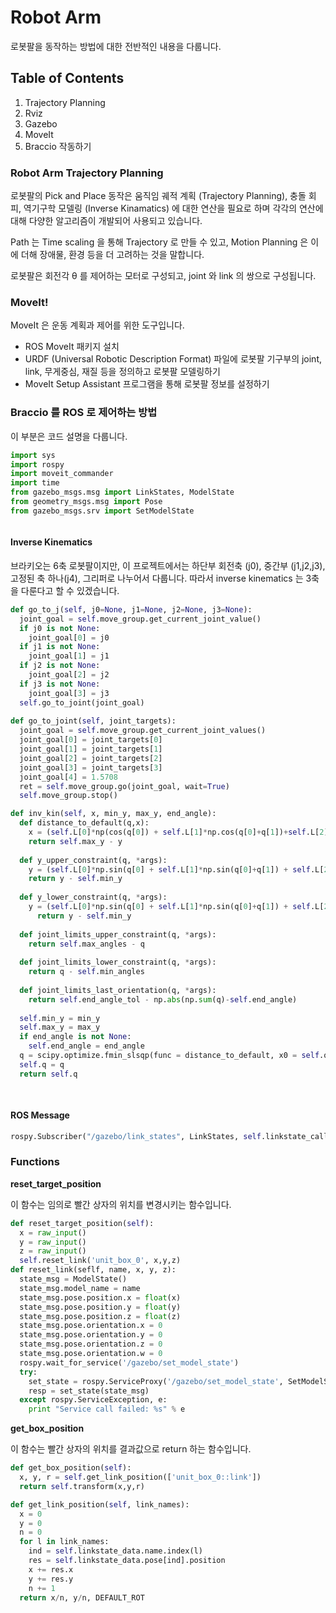 # Robot Arm 

로봇팔을 동작하는 방법에 대한 전반적인 내용을 다룹니다. 

## Table of Contents

1. Trajectory Planning
2. Rviz
3. Gazebo
4. MoveIt
5. Braccio 작동하기 


### Robot Arm Trajectory Planning

로봇팔의 Pick and Place 동작은 움직임 궤적 계획 (Trajectory Planning), 충돌 회피, 역기구학 모델링 (Inverse Kinamatics) 에 대한 연산을 필요로 하며 각각의 연산에 대해 다양한 알고리즘이 개발되어 사용되고 있습니다. 

Path 는 Time scaling 을 통해 Trajectory 로 만들 수 있고, Motion Planning 은 이에 더해 장애물, 환경 등을 더 고려하는 것을 말합니다. 

로봇팔은 회전각 θ 를 제어하는 모터로 구성되고, joint 와 link 의 쌍으로 구성됩니다. 


### MoveIt!

MoveIt 은 운동 계획과 제어를 위한 도구입니다. 

+ ROS MoveIt 패키지 설치
+ URDF (Universal Robotic Description Format) 파일에 로봇팔 기구부의 joint, link, 무게중심, 재질 등을 정의하고 로봇팔 모델링하기 
+ MoveIt Setup Assistant 프로그램을 통해 로봇팔 정보를 설정하기 

### Braccio 를 ROS 로 제어하는 방법

이 부분은 코드 설명을 다룹니다. 

```python 
import sys
import rospy
import moveit_commander
import time
from gazebo_msgs.msg import LinkStates, ModelState
from geometry_msgs.msg import Pose
from gazebo_msgs.srv import SetModelState
```

```python

```


#### Inverse Kinematics

브라키오는 6축 로봇팔이지만, 이 프로젝트에서는 하단부 회전축 (j0), 중간부 (j1,j2,j3), 고정된 축 하나(j4), 그리퍼로 나누어서 다룹니다. 따라서 inverse kinematics 는 3축을 다룬다고 할 수 있겠습니다. 

```python
def go_to_j(self, j0=None, j1=None, j2=None, j3=None):
  joint_goal = self.move_group.get_current_joint_value()
  if j0 is not None:
    joint_goal[0] = j0
  if j1 is not None:
    joint_goal[1] = j1
  if j2 is not None:
    joint_goal[2] = j2
  if j3 is not None:
    joint_goal[3] = j3
  self.go_to_joint(joint_goal)
  
def go_to_joint(self, joint_targets):
  joint_goal = self.move_group.get_current_joint_values()
  joint_goal[0] = joint_targets[0]
  joint_goal[1] = joint_targets[1]
  joint_goal[2] = joint_targets[2]
  joint_goal[3] = joint_targets[3]
  joint_goal[4] = 1.5708
  ret = self.move_group.go(joint_goal, wait=True)
  self.move_group.stop()
```


```python
def inv_kin(self, x, min_y, max_y, end_angle):
  def distance_to_default(q,x):
    x = (self.L[0]*np(cos(q[0]) + self.L[1]*np.cos(q[0]+q[1])+self.L[2]*np.sin(np.sum(q)))
    return self.max_y - y
  
  def y_upper_constraint(q, *args):
    y = (self.L[0]*np.sin(q[0] + self.L[1]*np.sin(q[0]+q[1]) + self.L[2]*np.sin(np.sum(q)))
    return y - self.min_y
  
  def y_lower_constraint(q, *args):
    y = (self.L[0]*np.sin(q[0] + self.L[1]*np.sin(q[0]+q[1]) + self.L[2]*np.sin(np.sum(q)))
      return y - self.min_y
   
  def joint_limits_upper_constraint(q, *args):
    return self.max_angles - q
  
  def joint_limits_lower_constraint(q, *args):
    return q - self.min_angles
  
  def joint_limits_last_orientation(q, *args):
    return self.end_angle_tol - np.abs(np.sum(q)-self.end_angle)
    
  self.min_y = min_y
  self.max_y = max_y
  if end_angle is not None:
    self.end_angle = end_angle
  q = scipy.optimize.fmin_slsqp(func = distance_to_default, x0 = self.q, args(x,), iprint = 0, ieqcons = [joint_limits_last_orientation, joint_limits_upper_constraint, joint_limits_lower_constraint, y_upper_constraint, y_lower_constraint])
  self.q = q
  return self.q
   
  
```

#### ROS Message

```python
rospy.Subscriber("/gazebo/link_states", LinkStates, self.linkstate_callback)
```

### Functions

**reset_target_position**

이 함수는 임의로 빨간 상자의 위치를 변경시키는 함수입니다. 

```python
def reset_target_position(self):
  x = raw_input()
  y = raw_input()
  z = raw_input()
  self.reset_link('unit_box_0', x,y,z)
def reset_link(seflf, name, x, y, z):
  state_msg = ModelState()
  state_msg.model_name = name
  state_msg.pose.position.x = float(x)
  state_msg.pose.position.y = float(y)
  state_msg.pose.position.z = float(z)
  state_msg.pose.orientation.x = 0
  state_msg.pose.orientation.y = 0
  state_msg.pose.orientation.z = 0
  state_msg.pose.orientation.w = 0
  rospy.wait_for_service('/gazebo/set_model_state')
  try:
    set_state = rospy.ServiceProxy('/gazebo/set_model_state', SetModelState)
    resp = set_state(state_msg)
  except rospy.ServiceException, e:
    print "Service call failed: %s" % e
```

**get_box_position**

이 함수는 빨간 상자의 위치를 결과값으로 return 하는 함수입니다. 

```python
def get_box_position(self):
  x, y, r = self.get_link_position(['unit_box_0::link'])
  return self.transform(x,y,r)

def get_link_position(self, link_names):
  x = 0
  y = 0
  n = 0
  for l in link_names:
    ind = self.linkstate_data.name.index(l)
    res = self.linkstate_data.pose[ind].position
    x += res.x
    y += res.y
    n += 1
  return x/n, y/n, DEFAULT_ROT
```
